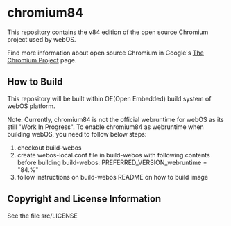 # chromium84
This repository contains the v84 edition of the open source Chromium project used by webOS.

Find more information about open source Chromium in Google's [The Chromium Project](http://www.chromium.org/developers/design-documents/) page.

## How to Build
This repository will be built within OE(Open Embedded) build system of webOS platform.

Note: Currently, chromium84 is not the official webruntime for webOS as its still "Work In Progress".
To enable chromium84 as webruntime when building webOS, you need to follow below steps:
1. checkout build-webos
2. create webos-local.conf file in build-webos with following contents before building build-webos:
PREFERRED_VERSION_webruntime = "84.%"
3. follow instructions on build-webos README on how to build image

## Copyright and License Information
See the file src/LICENSE
